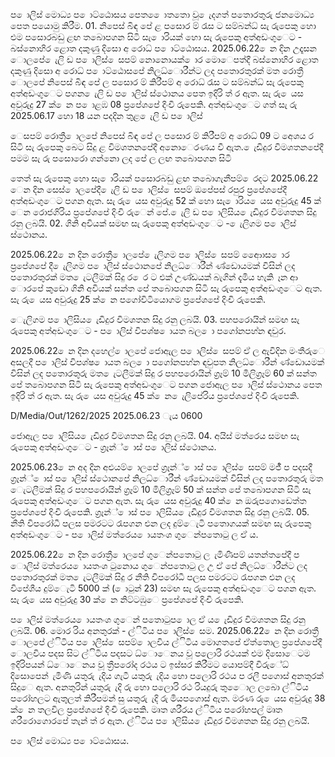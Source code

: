 ප ොලිස් මොධ්‍ය ප ොට්ඨොසය පෙත ෙොතතො වූ ෙැදගත් පතොරතුරු ජනමොධ්‍ය පෙත පයොමු කිරීම. 01. නිපෙස් බිඳ පේ ළ පසොර ම් රැස ට සම්බන්ධ්‍ සැ රුපෙකු හො එම පසොරබඩු ළඟ තබොපගන සිටි සැ ොරියක් හො සැ රුපෙකු අත්අඩංගුෙට - බස්නොහිර ළොත දකුණු දිසො අ රොධ්‍ ප ොට්ඨොසය. 2025.06.22 ෙන දින උදෑසන ොලපේ ෙැලි ඩ ප ොලිස් ෙසපම් නොනොයක් ොර මොෙපත්දී බස්නොහිර ළොත දකුණු දිසො අ රොධ්‍ ප ොට්ඨොසපේ නිලධ්‍ොරීන්ට ලද පතොරතුරක් මත රොත්‍රී ොලපේ නිපෙස් බිඳ පේ ල පසොර ම් කිරීපම් අ රොධ්‍ රැස ට සම්බන්ධ්‍ සැ රුපෙකු අත්අඩංගුෙට පගන ෙැලි ඩ ප ොලිස් ස්ථොනය පෙත ඉදිරි ත් ර ඇත. සැ රු ෙයස අවුරුදු 27 ක් ෙන ප ොළඹ 08 ප්‍රපේශපේ දිංචි රුපෙකි. අත්අඩංගුෙට ගත් සැ රු 2025.06.17 හො 18 යන පදදින තුළ ෙැලි ඩ ප ොලිස්

ෙසපම් රොත්‍රී ොලපේ නිපෙස් බිඳ පේ ල පසොර ම් කිරීපම් අ රොධ්‍ 09 ට අෙශය ර සිටි සැ රුපෙකු බෙට සිදු ළ විමශතනපේදී අනොෙරණය වී ඇත. ෙැඩිදුර විමශතනපේදී පමම සැ රු පසොරො ගන්නො ලද පේ ල ලඟ තබොපගන සිටි

තෙත් සැ රුපෙකු හො සැ ොරියක් පසොරබඩු ළඟ තබොගැනීපම් ෙරදට 2025.06.22 ෙන දින සෙස් ොලපේදී ෙැලි ඩ ප ොලිස් ෙසපම් ඔපේපස් රපුර ප්‍රපේශපේදී අත්අඩංගුෙට පගන ඇත. සැ රු ෙයස අවුරුදු 52 ක් හො සැ ොරිය ෙයස අවුරුදු 45 ක් ෙන රොජගිරිය ප්‍රපේශපේ දිංචි රුෙන් පේ. ෙැලි ඩ ප ොලිසිය ෙැඩිදුර විමශතන සිදු රනු ලබයි. 02. ගිනි අවියක් සමඟ සැ රුපෙකු අත්අඩංගුෙට - ෙැලිගම ප ොලිස් ස්ථොනය.

2025.06.22 ෙන දින රොත්‍රී ොලපේ ෙැලිගම ප ොලිස් ෙසපම් ආෙොස ොර ප්‍රපේශපේ දී ෙැලිගම ප ොලිස් ස්ථොනපේ නිලධ්‍ොරීන් ණ්ඩොයමක් විසින් ලද පතොරතුරක් මත ෙැටලීමක් සිදු ර ෙර ට එක් උණ්ඩයක් බැගින් දැමිය හැකි ෑන ආ ොරපේ කුඩො ගිනි අවියක් සන්ත පේ තබොපගන සිටි සැ රුපෙකු අත්අඩංගුෙට ඇත. සැ රු ෙයස අවුරුදු 25 ක් ෙන පගෝවිටියොගම ප්‍රපේශපේ දිංචි රුපෙකි.

ෙැලිගම ප ොලිසිය ෙැඩිදුර විමශතන සිදු රනු ලබයි. 03. පහපරොයින් සමඟ සැ රුපෙකු අත්අඩංගුෙට - ප ොලිස් විපශ්ෂ ොයත බල ො පගෝනපහ්න ඳවුර.

2025.06.22 ෙන දින දහෙල් ොලපේ ජොඇල ප ොලිස් ෙසපම් ඒ ල ඇවිදින මංතීරුෙ අසලදී ප ොලිස් විපශ්ෂ ොයත බල ො පගෝනපහ්න ඳවුපත නිලධ්‍ොරීන් ණ්ඩොයමක් විසින් ලද පතොරතුරු මත ෙැටලීමක් සිදු ර පහපරොයින් ග්‍රෑම් 10 මිලිග්‍රෑම් 60 ක් සන්ත පේ තබොපගන සිටි සැ රුපෙකු අත්අඩංගුෙට පගන ජොඇල ප ොලිස් ස්ථොනය පෙත ඉදිරි ත් ර ඇත. සැ රු ෙයස අවුරුදු 45 ක් ෙන ෙැලිපේරිය ප්‍රපේශපේ දිංචි රුපෙකි.

D/Media/Out/1262/2025 2025.06.23 ැය 0600

ජොඇල ප ොලිසිය ෙැඩිදුර විමශතන සිදු රනු ලබයි. 04. අයිස් මත්රෙය සමඟ සැ රුපෙකු අත්අඩංගුෙට - ග්‍රෑන්් ොස් ප ොලිස් ස්ථොනය.

2025.06.23 ෙන අද දින අළුයම් ොලපේ ග්‍රෑන්් ොස් ප ොලිස් ෙසපම් මජි් ප පදසදී ග්‍රෑන්් ොස් ප ොලිස් ස්ථොනපේ නිලධ්‍ොරීන් ණ්ඩොයමක් විසින් ලද පතොරතුරු මත ෙැටලීමක් සිදු ර පහපරොයින් ග්‍රෑම් 10 මිලිග්‍රෑම් 50 ක් සන්ත පේ තබොපගන සිටි සැ රුපෙකු අත්අඩංගුෙට පගන ඇත. සැ රු ෙයස අවුරුදු 40 ක් ෙන ඔරුපගොඩෙත්ත ප්‍රපේශපේ දිංචි රුපෙකි. ග්‍රෑන්් ොස් ප ොලිසිය ෙැඩිදුර විමශතන සිදු රනු ලබයි. 05. නීති විපරෝධී පලස පමරටට රැපගන එන ලද දුම්ෙැටි පතොගයක් සමඟ සැ රුපෙකු අත්අඩංගුෙට - ප ොලිස් මත්රෙය ොයතංශ ගුෙන්පතොටු ල ඒ ය.

2025.06.22 ෙන දින රොත්‍රී ොලපේ ගුෙන්පතොටු ල ැමිණීපම් යතන්තපේදී ප ොලිස් මත්රෙය ොයතංශ ටුනොය ගුෙන්පතොටු ල උ ඒ පේ නිලධ්‍ොරීන්ට ලද පතොරතුරක් මත ෙැටලීමක් සිදු ර නීති විපරෝධී පලස පමරටට රැපගන එන ලද විපේශීය දුම්ෙැටි 5000 ක් ( ොටුන් 23) සමඟ සැ රුපෙකු අත්අඩංගුෙට පගන ඇත. සැ රු ෙයස අවුරුදු 30 ක් ෙන නිට්ටඹුෙ ප්‍රපේශපේ දිංචි රුපෙකි.

ප ොලිස් මත්රෙය ොයතංශ ගුෙන් පතොටුප ොල ඒ ය ෙැඩිදුර විමශතන සිදු රනු ලබයි. 06. මොර රිය අනතුරක් - ල්ිටිය ප ොලිස් ෙසම. 2025.06.22 ෙන දින රොත්‍රී ොලපේ ල්ිටිය ප ොලිස් ෙසපම් ොලවිය ල්ිටිය මොගතපේ ඒත්තොල ප්‍රපේශපේදී ොලවිය පදස සිට ල්ිටිය පදසට ධ්‍ොෙනය වූ පලොරි රථයක් එම දිසොෙටම ඉදිරිපයන් ධ්‍ොෙනය වූ ත්‍රීපරෝද රථය ට ඉස්සර කිරීමට යොපම්දී විරුේධ්‍ දිසොපෙන් ැමිණි යතුරු ැදිය ගැටී යතුරු ැදිය හො පලොරි රථය ප රලී පගොස් අනතුරක් සිදුෙ ඇත. අනතුරින් යතුරු ැදි රු හො පලොරි රථ රියදුරු තුෙොල ලබො ල්ිටිය පරෝහලට ඇතුලත් කිරීපමන් සු යතුරු ැදි රු මියපගොස් ඇත. මරණ රු ෙයස අවුරුදු 38 ක් ෙන තලවිල ප්‍රපේශපේ දිංචි රුපෙකි. මෘත ශරීරය ල්ිටිය පරෝහපල් මෘත ශරීරොගොරපේ තැන් ත් ර ඇත. ල්ිටිය ප ොලිසිය ෙැඩිදුර විමශතන සිදු රනු ලබයි.

ප ොලිස් මොධ්‍ය ප ොට්ඨොසය.